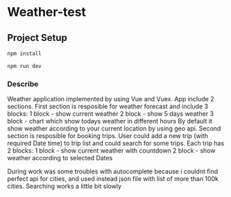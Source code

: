 # Weather-test

## Project Setup

```sh
npm install

npm run dev
```

### Describe

Weather application implemented by using Vue and Vuex. App include 2 sections. First section is resposible for weather forecast and include 3 blocks:
1 block - show current weather
2 block - show 5 days weather
3 block - chart which show todays weather in different hours
By default it show weather according to your current location by using geo api.
Second section is resposible for booking trips. User could add a new trip (with required Date time) to trip list and could search for some trips. Each trip has 2 blocks:
1 block - show current weather with countdown
2 block - show weather according to selected Dates

During work was some troubles with autocomplete because i couldnt find perfect api for cities, and used instead json file with list of more than 100k cities. Searching works a little bit slowly

```sh

